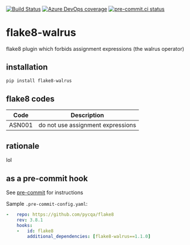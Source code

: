 [![Build Status](https://dev.azure.com/asottile/asottile/_apis/build/status/asottile.flake8-walrus?branchName=main)](https://dev.azure.com/asottile/asottile/_build/latest?definitionId=26&branchName=main)
[![Azure DevOps coverage](https://img.shields.io/azure-devops/coverage/asottile/asottile/26/main.svg)](https://dev.azure.com/asottile/asottile/_build/latest?definitionId=26&branchName=main)
[![pre-commit.ci status](https://results.pre-commit.ci/badge/github/asottile/flake8-walrus/main.svg)](https://results.pre-commit.ci/latest/github/asottile/flake8-walrus/main)

flake8-walrus
================

flake8 plugin which forbids assignment expressions (the walrus operator)

## installation

```bash
pip install flake8-walrus
```

## flake8 codes

| Code   | Description                       |
|--------|-----------------------------------|
| ASN001 | do not use assignment expressions |

## rationale

lol

## as a pre-commit hook

See [pre-commit](https://github.com/pre-commit/pre-commit) for instructions

Sample `.pre-commit-config.yaml`:

```yaml
-   repo: https://github.com/pycqa/flake8
    rev: 3.8.1
    hooks:
    -   id: flake8
        additional_dependencies: [flake8-walrus==1.1.0]
```
